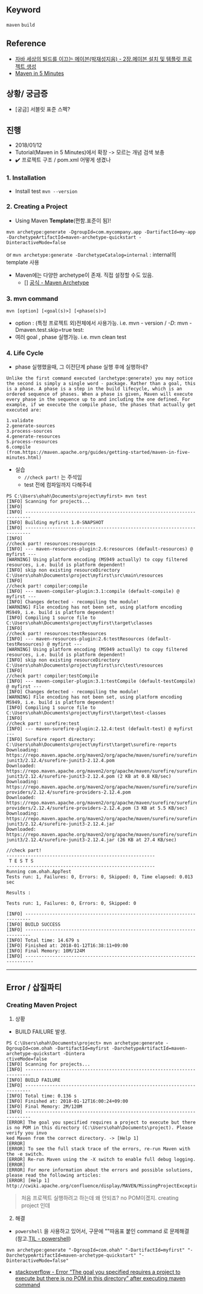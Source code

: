 ## Keyword
`maven` `build`

## Reference
- [자바 세상의 빌드를 이끄는 메이븐(박재성지음) - 2장.메이븐 설치 및 템플릿 프로젝트 생성](http://www.aladin.co.kr/shop/wproduct.aspx?ItemId=11169988)
- [Maven in 5 Minutes](https://maven.apache.org/guides/getting-started/maven-in-five-minutes.html)

## 상황/ 궁금증
- [궁금] 서블릿 표준 스펙? 

## 진행 
- 2018/01/12
- Tutorial(Maven in 5 Minutes)에서 확장 -> 모르는 개념 검색 보충
- :heavy_check_mark: 프로젝트 구조 / pom.xml 어떻게 생겼나 

### 1. Installation
- Install test `mvn --version`

### 2. Creating a Project
- Using Maven **Template**(편함.표준이 됨)! 
```
mvn archetype:generate -DgroupId=com.mycompany.app -DartifactId=my-app -DarchetypeArtifactId=maven-archetype-quickstart -DinteractiveMode=false
```
or 
`mvn archetype:generate -DarchetypeCatalog=internal` : internal의 template 사용
- Maven에는 다양한 archetype이 존재. 직접 설정할 수도 있음.  
  - [] [공식 - Maven Archetype](https://maven.apache.org/archetype/index.html)

### 3. mvn command
`mvn [option] [<goal(s)>] [<phase(s)>]`
- option : (특정 프로젝트 외)전체에서 사용가능. i.e. mvn - version / *-D*: mvn -Dmaven.test.skip=true test:
- 여러 goal , phase 실행가능. i.e. mvn clean test

### 4. Life Cycle
- phase 실행했을때, 그 이전단계 phase 실행 후에  실행하네?
```
Unlike the first command executed (archetype:generate) you may notice the second is simply a single word - package. Rather than a goal, this is a phase. A phase is a step in the build lifecycle, which is an ordered sequence of phases. When a phase is given, Maven will execute every phase in the sequence up to and including the one defined. For example, if we execute the compile phase, the phases that actually get executed are:

1.validate
2.generate-sources
3.process-sources
4.generate-resources
5.process-resources
6.compile
(from.https://maven.apache.org/guides/getting-started/maven-in-five-minutes.html)
```

- 실습
  - `//check part!` 는 주석임
  - test 전에 컴파일까지 다해주네
```
PS C:\Users\ohah\Documents\project\myfirst> mvn test
[INFO] Scanning for projects...
[INFO]
[INFO] ------------------------------------------------------------------------
[INFO] Building myfirst 1.0-SNAPSHOT
[INFO] ------------------------------------------------------------------------
[INFO]
//check part! resources:resources
[INFO] --- maven-resources-plugin:2.6:resources (default-resources) @ myfirst ---
[WARNING] Using platform encoding (MS949 actually) to copy filtered resources, i.e. build is platform dependent!
[INFO] skip non existing resourceDirectory C:\Users\ohah\Documents\project\myfirst\src\main\resources
[INFO]
//check part! compiler:compile
[INFO] --- maven-compiler-plugin:3.1:compile (default-compile) @ myfirst ---
[INFO] Changes detected - recompiling the module!
[WARNING] File encoding has not been set, using platform encoding MS949, i.e. build is platform dependent!
[INFO] Compiling 1 source file to C:\Users\ohah\Documents\project\myfirst\target\classes
[INFO]
//check part! resources:testResources
[INFO] --- maven-resources-plugin:2.6:testResources (default-testResources) @ myfirst ---
[WARNING] Using platform encoding (MS949 actually) to copy filtered resources, i.e. build is platform dependent!
[INFO] skip non existing resourceDirectory C:\Users\ohah\Documents\project\myfirst\src\test\resources
[INFO]
//check part! compiler:testCompile
[INFO] --- maven-compiler-plugin:3.1:testCompile (default-testCompile) @ myfirst ---
[INFO] Changes detected - recompiling the module!
[WARNING] File encoding has not been set, using platform encoding MS949, i.e. build is platform dependent!
[INFO] Compiling 1 source file to C:\Users\ohah\Documents\project\myfirst\target\test-classes
[INFO]
//check part! surefire:test
[INFO] --- maven-surefire-plugin:2.12.4:test (default-test) @ myfirst ---
[INFO] Surefire report directory: C:\Users\ohah\Documents\project\myfirst\target\surefire-reports
Downloading: https://repo.maven.apache.org/maven2/org/apache/maven/surefire/surefire-junit3/2.12.4/surefire-junit3-2.12.4.pom
Downloaded: https://repo.maven.apache.org/maven2/org/apache/maven/surefire/surefire-junit3/2.12.4/surefire-junit3-2.12.4.pom (2 KB at 0.8 KB/sec)
Downloading: https://repo.maven.apache.org/maven2/org/apache/maven/surefire/surefire-providers/2.12.4/surefire-providers-2.12.4.pom
Downloaded: https://repo.maven.apache.org/maven2/org/apache/maven/surefire/surefire-providers/2.12.4/surefire-providers-2.12.4.pom (3 KB at 5.5 KB/sec)
Downloading: https://repo.maven.apache.org/maven2/org/apache/maven/surefire/surefire-junit3/2.12.4/surefire-junit3-2.12.4.jar
Downloaded: https://repo.maven.apache.org/maven2/org/apache/maven/surefire/surefire-junit3/2.12.4/surefire-junit3-2.12.4.jar (26 KB at 27.4 KB/sec)

//check part!
-------------------------------------------------------
 T E S T S
-------------------------------------------------------
Running com.ohah.AppTest
Tests run: 1, Failures: 0, Errors: 0, Skipped: 0, Time elapsed: 0.013 sec

Results :

Tests run: 1, Failures: 0, Errors: 0, Skipped: 0

[INFO] ------------------------------------------------------------------------
[INFO] BUILD SUCCESS
[INFO] ------------------------------------------------------------------------
[INFO] Total time: 14.679 s
[INFO] Finished at: 2018-01-12T16:38:11+09:00
[INFO] Final Memory: 10M/124M
[INFO] -------------------------------------------------------------------------
```

------------------
## Error / 삽질파티 

### Creating Maven Project
1. 상황
- BUILD FAILURE 발생.
```
PS C:\Users\ohah\Documents\project> mvn archetype:generate -DgroupId=com.ohah -DartifactId=myfirst -DarchetypeArtifactId=maven-archetype-quickstart -Dintera
ctiveMode=false
[INFO] Scanning for projects...
[INFO] ------------------------------------------------------------------------
[INFO] BUILD FAILURE
[INFO] ------------------------------------------------------------------------
[INFO] Total time: 0.136 s
[INFO] Finished at: 2018-01-12T16:00:24+09:00
[INFO] Final Memory: 2M/120M
[INFO] ------------------------------------------------------------------------
[ERROR] The goal you specified requires a project to execute but there is no POM in this directory (C:\Users\ohah\Documents\project). Please verify you invo
ked Maven from the correct directory. -> [Help 1]
[ERROR]
[ERROR] To see the full stack trace of the errors, re-run Maven with the -e switch.
[ERROR] Re-run Maven using the -X switch to enable full debug logging.
[ERROR]
[ERROR] For more information about the errors and possible solutions, please read the following articles:
[ERROR] [Help 1] http://cwiki.apache.org/confluence/display/MAVEN/MissingProjectException
```
> 처음 프로젝트 실행하려고 하는데 왜 안되죠? no POM이겠지. creating project 인데

2. 해결
- `powershell` 을 사용하고 있어서, 구문에 ""따옴표 붙인 command 로 문제해결 (참고.[TIL - powershell](Devenv/powershell.md))
```
mvn archetype:generate "-DgroupId=com.ohah" "-DartifactId=myfirst" "-DarchetypeArtifactId=maven-archetype-quickstart" "-DinteractiveMode=false"
```
- [stackoverflow - Error “The goal you specified requires a project to execute but there is no POM in this directory” after executing maven command](https://stackoverflow.com/questions/16348459/error-the-goal-you-specified-requires-a-project-to-execute-but-there-is-no-pom)
